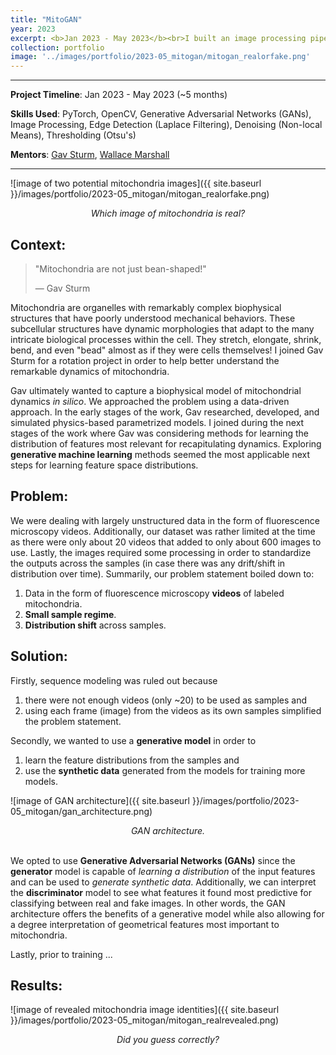 ```yaml
---
title: "MitoGAN"
year: 2023
excerpt: <b>Jan 2023 - May 2023</b><br>I built an image processing pipeline and trained a GAN to generate synthetic data. This data is used to train subsequent models that simulate mitochondrial dynamics.
collection: portfolio
image: '../images/portfolio/2023-05_mitogan/mitogan_realorfake.png'
---
```


<hr>

**Project Timeline**: Jan 2023 - May 2023 (~5 months)

**Skills Used**: PyTorch, OpenCV, Generative Adversarial Networks (GANs), Image Processing, Edge Detection (Laplace Filtering), Denoising (Non-local Means), Thresholding (Otsu's)

**Mentors**: [Gav Sturm](https://www.linkedin.com/in/gabriel-gav-sturm-551666147/), [Wallace Marshall](https://cellgeometry.ucsf.edu/)

<hr>

![image of two potential mitochondria images]({{ site.baseurl }}/images/portfolio/2023-05_mitogan/mitogan_realorfake.png)
<div align="center"><em>Which image of mitochondria is real?</em></div>

## Context:

> "Mitochondria are not just bean-shaped!" 
> 
> — Gav Sturm

Mitochondria are organelles with remarkably complex biophysical structures that have poorly understood mechanical behaviors. These subcellular structures have dynamic morphologies that adapt to the many intricate biological processes within the cell. They stretch, elongate, shrink, bend, and even "bead" almost as if they were cells themselves! I joined Gav Sturm for a rotation project in order to help better understand the remarkable dynamics of mitochondria.

Gav ultimately wanted to capture a biophysical model of mitochondrial dynamics *in silico*. We approached the problem using a data-driven approach. In the early stages of the work, Gav researched, developed, and simulated physics-based parametrized models. I joined during the next stages of the work where Gav was considering methods for <span class="highlight">learning the distribution of features</span> most relevant for recapitulating dynamics. Exploring **generative machine learning** methods seemed the most applicable next steps for learning feature space distributions.

## Problem:

We were dealing with largely unstructured data in the form of fluorescence microscopy videos. Additionally, our dataset was rather limited at the time as there were only about 20 videos that added to only about 600 images to use. Lastly, the images required some processing in order to standardize the outputs across the samples (in case there was any drift/shift in distribution over time). Summarily, our problem statement boiled down to:

1. Data in the form of fluorescence microscopy **videos** of labeled mitochondria.
2. **Small sample regime**.
3. **Distribution shift** across samples.

## Solution:

Firstly, sequence modeling was ruled out because

1. there were <span class="highlight">not enough videos</span> (only ~20) to be used as samples and
2. using each frame (image) from the videos as its own samples simplified the problem statement.

Secondly, we wanted to use a **generative model** in order to

1. learn the feature distributions from the samples and
2. use the **synthetic data** generated from the models for training more models.

![image of GAN architecture]({{ site.baseurl }}/images/portfolio/2023-05_mitogan/gan_architecture.png)
<div align="center"><em>GAN architecture.</em></div>

<br style="margin-top: -30px;">

We opted to use **Generative Adversarial Networks (GANs)** since the **generator** model is capable of *learning a distribution* of the input features and can be used to *generate synthetic data*. Additionally, we can interpret the **discriminator** model to see what features it found most predictive for classifying between real and fake images. In other words, the <span class="highlight">GAN architecture offers the benefits of a generative model while also allowing for a degree interpretation of geometrical features most important to mitochondria</span>.

Lastly, prior to training ...

## Results:



![image of revealed mitochondria image identities]({{ site.baseurl }}/images/portfolio/2023-05_mitogan/mitogan_realrevealed.png)
<div align="center"><em>Did you guess correctly?</em></div>

